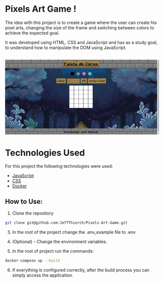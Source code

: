 
# Pixels Art Game !

The idea with this project is to create a game where the user can create his pixel arts, changing the size of the frame and switching between colors to achieve the expected goal.

It was developed using HTML, CSS and JavaScript and has as a study goal, to understand how to manipulate the DOM using JavaScript.

<br>

<img src="./public//home.gif">

<br>

# Technologies Used

For this project the following technologies were used:

- [JavaScript](https://developer.mozilla.org/pt-BR/docs/Web/JavaScript)
- [CSS](https://developer.mozilla.org/pt-BR/docs/Web/CSS)
- [Docker](https://www.docker.com/)

## How to Use:

1. Clone the repository

  ~~~bash
  git clone git@github.com:JeffThierch/Pixels-Art-Game.git
  ~~~

3. In the root of the project change the .env_example file to .env

4. (Optional) - Change the environment variables.

5. In the root of project run the commands:

  ~~~bash
  docker-compose up --build
  ~~~

6. If everything is configured correctly, after the build process you can simply access the application.
